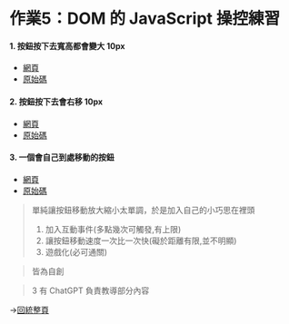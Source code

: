 # 作業5：DOM 的 JavaScript 操控練習

#### 1. 按鈕按下去寬高都會變大 10px
- [網頁](https://peterwang0329.github.io/wp/hw5/hw5-1.html)
- [原始碼](https://github.com/peterwang0329/wp/tree/master/hw5/hw5-1.html)


#### 2. 按鈕按下去會右移 10px
- [網頁](https://peterwang0329.github.io/wp/hw5/hw5-2.html) 
- [原始碼](https://github.com/peterwang0329/wp/tree/master/hw5/hw5-2.html)


#### 3. 一個會自己到處移動的按鈕
- [網頁](https://peterwang0329.github.io/wp/hw5/hw5-3.html) 
- [原始碼](https://github.com/peterwang0329/wp/tree/master/hw5/hw5-3.html)


>單純讓按鈕移動放大縮小太單調，於是加入自己的小巧思在裡頭
>1. 加入互動事件(多點幾次可觸發,有上限)
>2. 讓按鈕移動速度一次比一次快(礙於距離有限,並不明顯)
>3. 遊戲化(必可通關)

>皆為自創

>3 有 ChatGPT 負責教導部分內容


→[回統整頁](https://peterwang0329.github.io/wp/index.html)